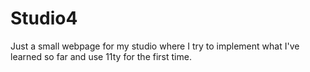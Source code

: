 # Studio4
Just a small webpage for my studio where I try to implement what I've learned so far and use 11ty for the first time.
